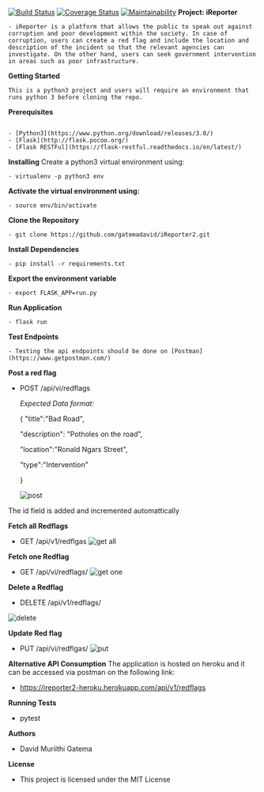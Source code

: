 [![Build Status](https://travis-ci.com/gatemadavid/iReporter2.svg?branch=develop)](https://travis-ci.com/gatemadavid/iReporter2)
[![Coverage Status](https://coveralls.io/repos/github/gatemadavid/iReporter2/badge.svg?branch=develop)](https://coveralls.io/github/gatemadavid/iReporter2?branch=develop) [![Maintainability](https://api.codeclimate.com/v1/badges/096a1db123c0f124022e/maintainability)](https://codeclimate.com/github/gatemadavid/iReporter2/maintainability)
**Project: iReporter**

```
- iReporter is a platform that allows the public to speak out against corruption and poor development within the society. In case of corruption, users can create a red flag and include the location and description of the incident so that the relevant agencies can investigate. On the other hand, users can seek government intervention in areas such as poor infrastructure.
```

**Getting Started**

```
This is a python3 project and users will require an environment that runs python 3 before cloning the repo.
```

**Prerequisites**

```

- [Python3](https://www.python.org/download/releases/3.0/)
- [Flask](http://flask.pocoo.org/)
- [Flask RESTFul](https://flask-restful.readthedocs.io/en/latest/)

```

**Installing**
Create a python3 virtual environment using:

```
- virtualenv -p python3 env

```

**Activate the virtual environment using:**

```
- source env/bin/activate
```

**Clone the Repository**

```
- git clone https://github.com/gatemadavid/iReporter2.git

```

**Install Dependencies**

```
- pip install -r requirements.txt
```

**Export the environment variable**

```
- export FLASK_APP=run.py
```

**Run Application**

```
- flask run
```

**Test Endpoints**

```
- Testing the api endpoints should be done on [Postman](https://www.getpostman.com/)
```

**Post a red flag**

- POST /api/vi/redflags


  _Expected Data format:_

  {
  "title":"Bad Road",


  "description": "Potholes on the road",


  "location":"Ronald Ngars Street",


  "type":"Intervention"


  }

  
  ![post](https://user-images.githubusercontent.com/27230922/49425507-e00b3080-f7ae-11e8-8cb1-be9755b7c143.png)

  

The id field is added and incremented automattically

**Fetch all Redflags**

- GET /api/v1/redflgas
  ![get all](https://user-images.githubusercontent.com/27230922/49426053-65431500-f7b0-11e8-92c2-1ff211e8fc31.png)

**Fetch one Redflag**

- GET /api/vi/redflags/<id>
  ![get one](https://user-images.githubusercontent.com/27230922/49426088-83107a00-f7b0-11e8-95f1-63b8384de316.png)

**Delete a Redflag**

- DELETE /api/v1/redflags/<id>

![delete](https://user-images.githubusercontent.com/27230922/49426392-80625480-f7b1-11e8-81a6-a1ede1453818.png)

**Update Red flag**

- PUT /api/vi/redflgas/<id>
  ![put](https://user-images.githubusercontent.com/27230922/49426254-16e24600-f7b1-11e8-9a02-b209da3ce7ed.png)

**Alternative API Consumption**
The application is hosted on heroku and it can be accessed via postman on the following link:

- https://ireporter2-heroku.herokuapp.com/api/v1/redflags

**Running Tests**

- pytest

**Authors**

- David Muriithi Gatema

**License**

- This project is licensed under the MIT License
